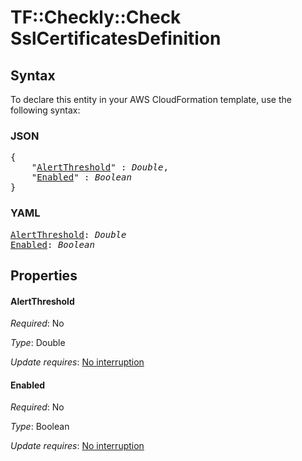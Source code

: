 # TF::Checkly::Check SslCertificatesDefinition

## Syntax

To declare this entity in your AWS CloudFormation template, use the following syntax:

### JSON

<pre>
{
    "<a href="#alertthreshold" title="AlertThreshold">AlertThreshold</a>" : <i>Double</i>,
    "<a href="#enabled" title="Enabled">Enabled</a>" : <i>Boolean</i>
}
</pre>

### YAML

<pre>
<a href="#alertthreshold" title="AlertThreshold">AlertThreshold</a>: <i>Double</i>
<a href="#enabled" title="Enabled">Enabled</a>: <i>Boolean</i>
</pre>

## Properties

#### AlertThreshold

_Required_: No

_Type_: Double

_Update requires_: [No interruption](https://docs.aws.amazon.com/AWSCloudFormation/latest/UserGuide/using-cfn-updating-stacks-update-behaviors.html#update-no-interrupt)

#### Enabled

_Required_: No

_Type_: Boolean

_Update requires_: [No interruption](https://docs.aws.amazon.com/AWSCloudFormation/latest/UserGuide/using-cfn-updating-stacks-update-behaviors.html#update-no-interrupt)

